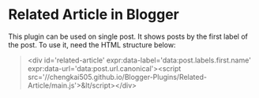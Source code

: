 # Related Article in Blogger
This plugin can be used on single post.
It shows posts by the first label of the post.
To use it, need the HTML structure below:
> &lt;div id='related-article' expr:data-label='data:post.labels.first.name' expr:data-url='data:post.url.canonical'&gt;&lt;script src='//chengkai505.github.io/Blogger-Plugins/Related-Article/main.js'&gt;&lt/script&gt;&lt;/div&gt;